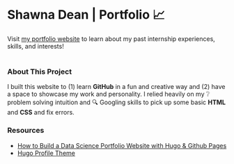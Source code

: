 # Shawna Dean | Portfolio :chart_with_upwards_trend:
Visit [my portfolio website](https://shawnadean.github.io/shawna-dean-portfolio/) to learn about my past internship experiences, skills, and interests!  
<br>
### About This Project
I built this website to (1) learn **GitHub** in a fun and creative way and (2) have a space to showcase my work and personality.  I relied heavily on my :grey_question: problem solving intuition and :mag: Googling skills to pick up some basic **HTML** and **CSS** and fix errors.
<br>
### Resources
- [How to Build a Data Science Portfolio Website with Hugo & Github Pages](https://www.youtube.com/watch?v=mEZ1Hj5yQ-8)
- [Hugo Profile Theme](https://github.com/gurusabarish/hugo-profile)

